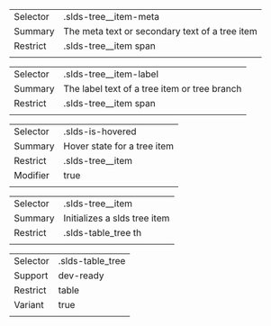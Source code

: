 
|  |  |
|-------|-------|
| Selector | .slds-tree__item-meta |
| Summary | The meta text or secondary text of a tree item |
| Restrict | .slds-tree__item span |
|  |  |


|  |  |
|-------|-------|
| Selector | .slds-tree__item-label |
| Summary | The label text of a tree item or tree branch |
| Restrict | .slds-tree__item span |
|  |  |


|  |  |
|-------|-------|
| Selector | .slds-is-hovered |
| Summary | Hover state for a tree item |
| Restrict | .slds-tree__item |
| Modifier | true |
|  |  |


|  |  |
|-------|-------|
| Selector | .slds-tree__item |
| Summary | Initializes a slds tree item |
| Restrict | .slds-table_tree th |
|  |  |


|  |  |
|-------|-------|
| Selector | .slds-table_tree |
| Support | dev-ready |
| Restrict | table |
| Variant | true |
|  |  |

